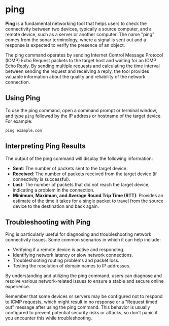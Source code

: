 # ping

**Ping** is a fundamental networking tool that helps users to check the connectivity between two devices, typically a source computer, and a remote device, such as a server or another computer. The name "ping" comes from the sonar terminology, where a signal is sent out and a response is expected to verify the presence of an object.

The ping command operates by sending Internet Control Message Protocol (ICMP) Echo Request packets to the target host and waiting for an ICMP Echo Reply. By sending multiple requests and calculating the time interval between sending the request and receiving a reply, the tool provides valuable information about the quality and reliability of the network connection.

## Using Ping

To use the ping command, open a command prompt or terminal window, and type `ping` followed by the IP address or hostname of the target device. For example:

```
ping example.com
```

## Interpreting Ping Results

The output of the ping command will display the following information:

- **Sent**: The number of packets sent to the target device.
- **Received**: The number of packets received from the target device (if connectivity is successful).
- **Lost**: The number of packets that did not reach the target device, indicating a problem in the connection.
- **Minimum, Maximum, and Average Round Trip Time (RTT)**: Provides an estimate of the time it takes for a single packet to travel from the source device to the destination and back again.

## Troubleshooting with Ping

Ping is particularly useful for diagnosing and troubleshooting network connectivity issues. Some common scenarios in which it can help include:

- Verifying if a remote device is active and responding.
- Identifying network latency or slow network connections.
- Troubleshooting routing problems and packet loss.
- Testing the resolution of domain names to IP addresses.

By understanding and utilizing the ping command, users can diagnose and resolve various network-related issues to ensure a stable and secure online experience.

Remember that some devices or servers may be configured not to respond to ICMP requests, which might result in no response or a "Request timed out" message after using the ping command. This behavior is usually configured to prevent potential security risks or attacks, so don't panic if you encounter this while troubleshooting.
